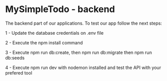# MySimpleTodo - backend
The backend part of our applications. To test our app follow the next steps:

1 - Update the database credentials on .env file

2 - Execute the npm install command

3 - Execute npm run db:create, then npm run db:migrate then npm run db:seeds

4 - Execute npm run dev with nodemon installed and test the API with your prefered tool
